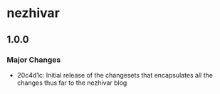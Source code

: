 # nezhivar

## 1.0.0

### Major Changes

- 20c4d1c: Initial release of the changesets that encapsulates all the changes thus far to the nezhivar blog
